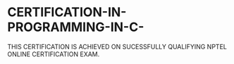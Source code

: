 # CERTIFICATION-IN-PROGRAMMING-IN-C-
THIS CERTIFICATION IS ACHIEVED ON SUCESSFULLY QUALIFYING NPTEL ONLINE CERTIFICATION EXAM.
